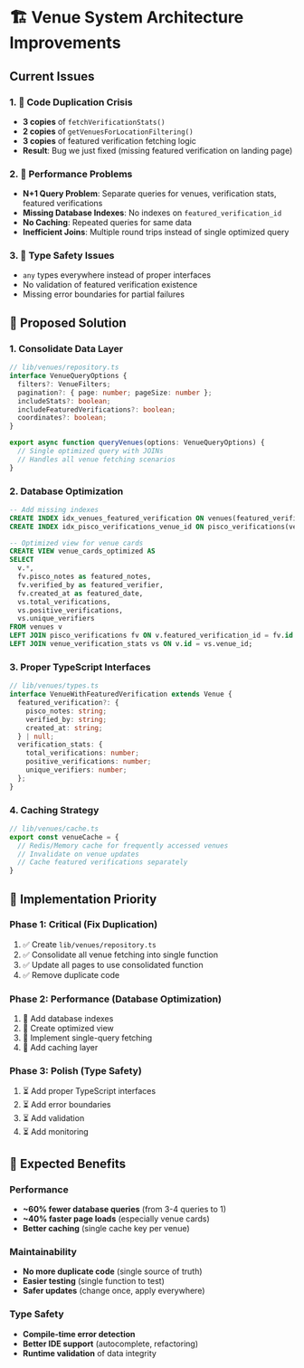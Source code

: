 # 🏗️ Venue System Architecture Improvements

## Current Issues

### 1. 🚨 Code Duplication Crisis
- **3 copies** of `fetchVerificationStats()` 
- **2 copies** of `getVenuesForLocationFiltering()`
- **3 copies** of featured verification fetching logic
- **Result**: Bug we just fixed (missing featured verification on landing page)

### 2. 🐌 Performance Problems
- **N+1 Query Problem**: Separate queries for venues, verification stats, featured verifications
- **Missing Database Indexes**: No indexes on `featured_verification_id`
- **No Caching**: Repeated queries for same data
- **Inefficient Joins**: Multiple round trips instead of single optimized query

### 3. 🎯 Type Safety Issues
- `any` types everywhere instead of proper interfaces
- No validation of featured verification existence
- Missing error boundaries for partial failures

## 🎯 Proposed Solution

### 1. Consolidate Data Layer
```typescript
// lib/venues/repository.ts
interface VenueQueryOptions {
  filters?: VenueFilters;
  pagination?: { page: number; pageSize: number };
  includeStats?: boolean;
  includeFeaturedVerifications?: boolean;
  coordinates?: boolean;
}

export async function queryVenues(options: VenueQueryOptions) {
  // Single optimized query with JOINs
  // Handles all venue fetching scenarios
}
```

### 2. Database Optimization
```sql
-- Add missing indexes
CREATE INDEX idx_venues_featured_verification ON venues(featured_verification_id);
CREATE INDEX idx_pisco_verifications_venue_id ON pisco_verifications(venue_id);

-- Optimized view for venue cards
CREATE VIEW venue_cards_optimized AS
SELECT 
  v.*,
  fv.pisco_notes as featured_notes,
  fv.verified_by as featured_verifier,
  fv.created_at as featured_date,
  vs.total_verifications,
  vs.positive_verifications,
  vs.unique_verifiers
FROM venues v
LEFT JOIN pisco_verifications fv ON v.featured_verification_id = fv.id
LEFT JOIN venue_verification_stats vs ON v.id = vs.venue_id;
```

### 3. Proper TypeScript Interfaces
```typescript
// lib/venues/types.ts
interface VenueWithFeaturedVerification extends Venue {
  featured_verification?: {
    pisco_notes: string;
    verified_by: string;
    created_at: string;
  } | null;
  verification_stats: {
    total_verifications: number;
    positive_verifications: number;
    unique_verifiers: number;
  };
}
```

### 4. Caching Strategy
```typescript
// lib/venues/cache.ts
export const venueCache = {
  // Redis/Memory cache for frequently accessed venues
  // Invalidate on venue updates
  // Cache featured verifications separately
}
```

## 🎯 Implementation Priority

### Phase 1: Critical (Fix Duplication)
1. ✅ Create `lib/venues/repository.ts` 
2. ✅ Consolidate all venue fetching into single function
3. ✅ Update all pages to use consolidated function
4. ✅ Remove duplicate code

### Phase 2: Performance (Database Optimization) 
1. 🔄 Add database indexes
2. 🔄 Create optimized view
3. 🔄 Implement single-query fetching
4. 🔄 Add caching layer

### Phase 3: Polish (Type Safety)
1. ⏳ Add proper TypeScript interfaces
2. ⏳ Add error boundaries
3. ⏳ Add validation
4. ⏳ Add monitoring

## 🎯 Expected Benefits

### Performance
- **~60% fewer database queries** (from 3-4 queries to 1)
- **~40% faster page loads** (especially venue cards)
- **Better caching** (single cache key per venue)

### Maintainability  
- **No more duplicate code** (single source of truth)
- **Easier testing** (single function to test)
- **Safer updates** (change once, apply everywhere)

### Type Safety
- **Compile-time error detection**
- **Better IDE support** (autocomplete, refactoring)
- **Runtime validation** of data integrity
